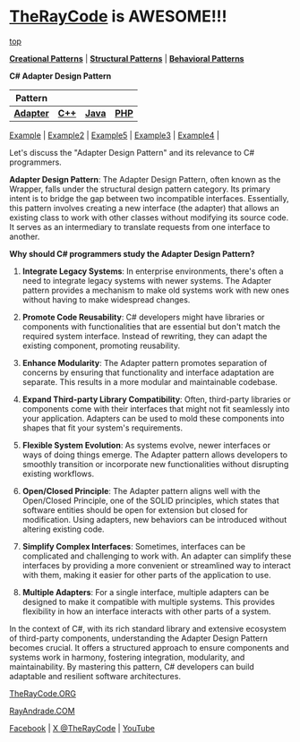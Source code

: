# [TheRayCode](../../../README.md) is AWESOME!!!

[top](../README.md)

**[Creational Patterns](../../Creational/README.md)** | **[Structural Patterns](..//README.md)** | **[Behavioral Patterns](../../Behavioral/README.md)**

**C# Adapter Design Pattern**

|Pattern|   |   |   |
|---|---|---|---|
| [**Adapter**](README.md) | [**C++**](../../../CPP/Structural/Adapter/README.md) | [**Java**](../../../Java/Structural/Adapter/README.md) | [**PHP**](../../../PHP/Structural/Adapter/README.md) |

[Example](example/README.md) | [Example2](example2/README.md) | [Example5](example5/README.md) | [Example3](example3/README.md) | [Example4](example4/README.md) | 

Let's discuss the "Adapter Design Pattern" and its relevance to C# programmers.

**Adapter Design Pattern**:
The Adapter Design Pattern, often known as the Wrapper, falls under the structural design pattern category. Its primary intent is to bridge the gap between two incompatible interfaces. Essentially, this pattern involves creating a new interface (the adapter) that allows an existing class to work with other classes without modifying its source code. It serves as an intermediary to translate requests from one interface to another.

**Why should C# programmers study the Adapter Design Pattern?**

1. **Integrate Legacy Systems**: In enterprise environments, there's often a need to integrate legacy systems with newer systems. The Adapter pattern provides a mechanism to make old systems work with new ones without having to make widespread changes.

2. **Promote Code Reusability**: C# developers might have libraries or components with functionalities that are essential but don't match the required system interface. Instead of rewriting, they can adapt the existing component, promoting reusability.

3. **Enhance Modularity**: The Adapter pattern promotes separation of concerns by ensuring that functionality and interface adaptation are separate. This results in a more modular and maintainable codebase.

4. **Expand Third-party Library Compatibility**: Often, third-party libraries or components come with their interfaces that might not fit seamlessly into your application. Adapters can be used to mold these components into shapes that fit your system's requirements.

5. **Flexible System Evolution**: As systems evolve, newer interfaces or ways of doing things emerge. The Adapter pattern allows developers to smoothly transition or incorporate new functionalities without disrupting existing workflows.

6. **Open/Closed Principle**: The Adapter pattern aligns well with the Open/Closed Principle, one of the SOLID principles, which states that software entities should be open for extension but closed for modification. Using adapters, new behaviors can be introduced without altering existing code.

7. **Simplify Complex Interfaces**: Sometimes, interfaces can be complicated and challenging to work with. An adapter can simplify these interfaces by providing a more convenient or streamlined way to interact with them, making it easier for other parts of the application to use.

8. **Multiple Adapters**: For a single interface, multiple adapters can be designed to make it compatible with multiple systems. This provides flexibility in how an interface interacts with other parts of a system.

In the context of C#, with its rich standard library and extensive ecosystem of third-party components, understanding the Adapter Design Pattern becomes crucial. It offers a structured approach to ensure components and systems work in harmony, fostering integration, modularity, and maintainability. By mastering this pattern, C# developers can build adaptable and resilient software architectures.

[TheRayCode.ORG](https://www.TheRayCode.org)

[RayAndrade.COM](https://www.RayAndrade.com)

[Facebook](https://www.facebook.com/TheRayCode/) | [X @TheRayCode](https://www.x.com/TheRayCode/) | [YouTube](https://www.youtube.com/TheRayCode/)
